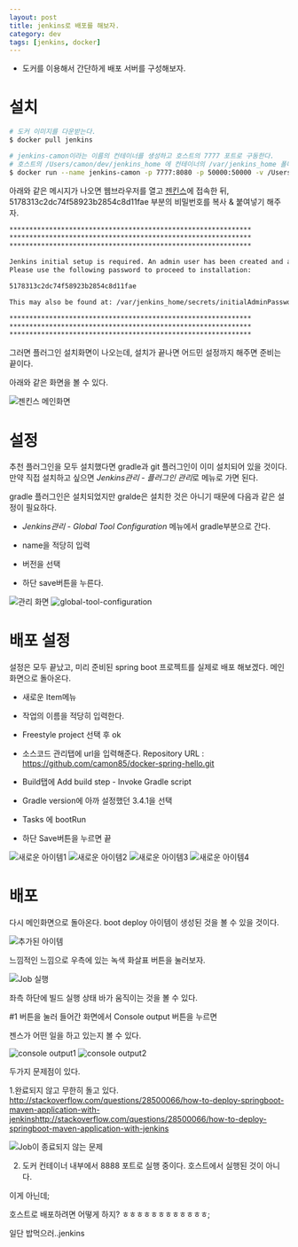 ```yaml
---
layout: post
title: jenkins로 배포를 해보자.
category: dev
tags: [jenkins, docker]
---
```


* 도커를 이용해서 간단하게 배포 서버를 구성해보자.

# 설치

```sh
# 도커 이미지를 다운받는다.
$ docker pull jenkins

# jenkins-camon이라는 이름의 컨테이너를 생성하고 호스트의 7777 포트로 구동한다.
# 호스트의 /Users/camon/dev/jenkins_home 에 컨테이너의 /var/jenkins_home 폴더를 마운트 시킨다.
$ docker run --name jenkins-camon -p 7777:8080 -p 50000:50000 -v /Users/camon/dev/jenkins_home:/var/jenkins_home jenkins
```


아래와 같은 메시지가 나오면 웹브라우저를 열고 [젠킨스](http://localhost:7777)에 접속한 뒤,
5178313c2dc74f58923b2854c8d11fae 부분의 비밀번호를 복사 & 붙여넣기 해주자.
```sh
*************************************************************
*************************************************************
*************************************************************

Jenkins initial setup is required. An admin user has been created and a password generated.
Please use the following password to proceed to installation:

5178313c2dc74f58923b2854c8d11fae

This may also be found at: /var/jenkins_home/secrets/initialAdminPassword

*************************************************************
*************************************************************
*************************************************************
```

그러면 플러그인 설치화면이 나오는데, 설치가 끝나면 어드민 설정까지 해주면 준비는 끝이다.

아래와 같은 화면을 볼 수 있다.

![젠킨스 메인화면](../public/img/jenkins/main.png)

# 설정
추천 플러그인을 모두 설치했다면 gradle과 git 플러그인이 이미 설치되어 있을 것이다.
만약 직접 설치하고 싶으면 *Jenkins관리* - *플러그인 관리*로 메뉴로 가면 된다.

gradle 플러그인은 설치되었지만 gralde은 설치한 것은 아니기 때문에 다음과 같은 설정이 필요하다.

- *Jenkins관리* - *Global Tool Configuration* 메뉴에서 gradle부분으로 간다.

- name을 적당히 입력 

- 버전을 선택

- 하단 save버튼을 누른다.


![관리 화면](../public/img/jenkins/manage.png)
![global-tool-configuration](../public/img/jenkins/global-tool-configuration.png)


# 배포 설정
설정은 모두 끝났고, 미리 준비된 spring boot 프로젝트를 실제로 배포 해보겠다.
메인화면으로 돌아온다.
- 새로운 Item메뉴

- 작업의 이름을 적당히 입력한다.

- Freestyle project 선택 후 ok

- 소스코드 관리탭에 url을 입력해준다. Repository URL : https://github.com/camon85/docker-spring-hello.git

- Build탭에 Add build step - Invoke Gradle script

- Gradle version에 아까 설정했던 3.4.1을 선택

- Tasks 에 bootRun

- 하단 Save버튼을 누르면 끝

![새로운 아이템1](../public/img/jenkins/new-item1.png)
![새로운 아이템2](../public/img/jenkins/new-item2.png)
![새로운 아이템3](../public/img/jenkins/new-item3.png)
![새로운 아이템4](../public/img/jenkins/new-item4.png)

# 배포
다시 메인화면으로 돌아온다.
boot deploy 아이템이 생성된 것을 볼 수 있을 것이다.

![추가된 아이템](../public/img/jenkins/main-new-item.png)

느낌적인 느낌으로 우측에 있는 녹색 화살표 버튼을 눌러보자.

![Job 실행](../public/img/jenkins/run-job.png)

좌측 하단에 빌드 실행 상태 바가 움직이는 것을 볼 수 있다.

#1 버튼을 눌러 들어간 화면에서 Console output 버튼을 누르면

젠스가 어떤 일을 하고 있는지 볼 수 있다.


![console output1](../public/img/jenkins/console-output1.png)
![console output2](../public/img/jenkins/console-output2.png)



두가지 문제점이 있다.

1.완료되지 않고 무한히 돌고 있다.
http://stackoverflow.com/questions/28500066/how-to-deploy-springboot-maven-application-with-jenkinshttp://stackoverflow.com/questions/28500066/how-to-deploy-springboot-maven-application-with-jenkins

![Job이 종료되지 않는 문제](../public/img/jenkins/finish-problem.png)


2. 도커 컨테이너 내부에서 8888 포트로 실행 중이다. 호스트에서 실행된 것이 아니다.

이게 아닌데;

호스트로 배포하려면 어떻게 하지? ㅎㅎㅎㅎㅎㅎㅎㅎㅎㅎㅎㅎ;


일단 밥먹으러..jenkins